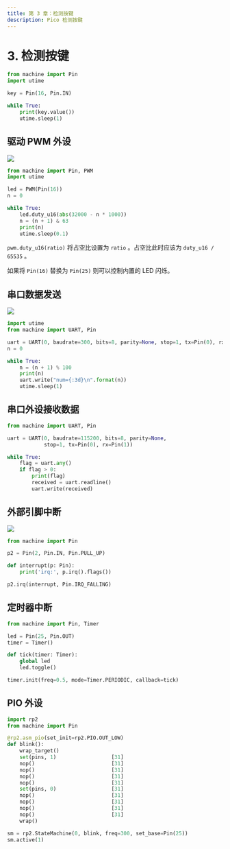 ```yaml
---
title: 第 3 章：检测按键
description: Pico 检测按键
---
```


# 3. 检测按键

```python
from machine import Pin
import utime

key = Pin(16, Pin.IN)

while True:
    print(key.value())
    utime.sleep(1)
```

## 驱动 PWM 外设

![](./images/pwm.svg)

```python
from machine import Pin, PWM
import utime

led = PWM(Pin(16))
n = 0

while True:
    led.duty_u16(abs(32000 - n * 1000))
    n = (n + 1) & 63
    print(n)
    utime.sleep(0.1)
```

`pwm.duty_u16(ratio)` 将占空比设置为 `ratio` 。占空比此时应该为 `duty_u16 / 65535` 。

如果将 `Pin(16)` 替换为 `Pin(25)` 则可以控制内置的 LED 闪烁。

## 串口数据发送

![](./images/uart.svg)

```python
import utime
from machine import UART, Pin

uart = UART(0, baudrate=300, bits=8, parity=None, stop=1, tx=Pin(0), rx=Pin(1))
n = 0

while True:
    n = (n + 1) % 100
    print(n)
    uart.write("num={:3d}\n".format(n))
    utime.sleep(1)
```

## 串口外设接收数据

```python
from machine import UART, Pin

uart = UART(0, baudrate=115200, bits=8, parity=None,
            stop=1, tx=Pin(0), rx=Pin(1))

while True:
    flag = uart.any()
    if flag > 0:
        print(flag)
        received = uart.readline()
        uart.write(received)
```

## 外部引脚中断

![](./images/key-interrupt.svg)

```python
from machine import Pin

p2 = Pin(2, Pin.IN, Pin.PULL_UP)

def interrupt(p: Pin):
    print('irq:', p.irq().flags())

p2.irq(interrupt, Pin.IRQ_FALLING)
```

## 定时器中断

```python
from machine import Pin, Timer

led = Pin(25, Pin.OUT)
timer = Timer()

def tick(timer: Timer):
    global led
    led.toggle()

timer.init(freq=0.5, mode=Timer.PERIODIC, callback=tick)
```

## PIO 外设

```python
import rp2
from machine import Pin

@rp2.asm_pio(set_init=rp2.PIO.OUT_LOW)
def blink():
    wrap_target()
    set(pins, 1)                  [31]
    nop()                         [31]
    nop()                         [31]
    nop()                         [31]
    nop()                         [31]
    set(pins, 0)                  [31]
    nop()                         [31]
    nop()                         [31]
    nop()                         [31]
    nop()                         [31]
    wrap()

sm = rp2.StateMachine(0, blink, freq=300, set_base=Pin(25))
sm.active(1)
```
